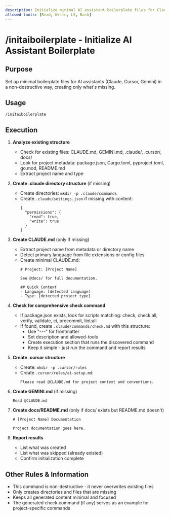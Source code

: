 ```yaml
---
description: Initialize minimal AI assistant boilerplate files for Claude, Cursor, and Gemini
allowed-tools: [Read, Write, LS, Bash]
---
```


# /initaiboilerplate - Initialize AI Assistant Boilerplate

## Purpose

Set up minimal boilerplate files for AI assistants (Claude, Cursor, Gemini) in a non-destructive way, creating only what's missing.

## Usage

```
/initaiboilerplate
```

## Execution

1. **Analyze existing structure**
   - Check for existing files: CLAUDE.md, GEMINI.md, .claude/, .cursor/, docs/
   - Look for project metadata: package.json, Cargo.toml, pyproject.toml, go.mod, README.md
   - Extract project name and type

2. **Create .claude directory structure** (if missing)
   - Create directories: `mkdir -p .claude/commands`
   - Create `.claude/settings.json` if missing with content:
     ```
     {
       "permissions": {
         "read": true,
         "write": true
       }
     }
     ```

3. **Create CLAUDE.md** (only if missing)
   - Extract project name from metadata or directory name
   - Detect primary language from file extensions or config files
   - Create minimal CLAUDE.md:
     ```
     # Project: [Project Name]
     
     See @docs/ for full documentation.
     
     ## Quick Context
     - Language: [detected language]
     - Type: [detected project type]
     ```

4. **Check for comprehensive check command**
   - If package.json exists, look for scripts matching: check, check:all, verify, validate, ci, precommit, lint:all
   - If found, create `.claude/commands/check.md` with this structure:
     - Use "---" for frontmatter
     - Set description and allowed-tools
     - Create execution section that runs the discovered command
     - Keep it simple - just run the command and report results

5. **Create .cursor structure**
   - Create: `mkdir -p .cursor/rules`
   - Create `.cursor/rules/ai-setup.md`:
     ```
     Please read @CLAUDE.md for project context and conventions.
     ```

6. **Create GEMINI.md** (if missing)
   ```
   Read @CLAUDE.md
   ```

7. **Create docs/README.md** (only if docs/ exists but README.md doesn't)
   ```
   # [Project Name] Documentation
   
   Project documentation goes here.
   ```

8. **Report results**
   - List what was created
   - List what was skipped (already existed)
   - Confirm initialization complete

## Other Rules & Information

- This command is non-destructive - it never overwrites existing files
- Only creates directories and files that are missing
- Keeps all generated content minimal and focused
- The generated check command (if any) serves as an example for project-specific commands